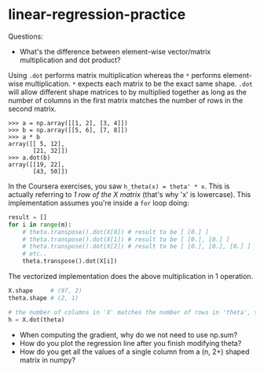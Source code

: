 # linear-regression-practice

Questions:
- What's the difference between element-wise vector/matrix multiplication and dot product?

Using `.dot` performs matrix multiplication whereas the `*` performs element-wise multiplication. `*` expects each matrix to be the exact same shape. `.dot` will allow different shape matrices to by multiplied together as long as the number of columns in the first matrix matches the number of rows in the second matrix.

```
>>> a = np.array([[1, 2], [3, 4]])
>>> b = np.array([[5, 6], [7, 8]])
>>> a * b
array([[ 5, 12],
       [21, 32]])
>>> a.dot(b)
array([[19, 22],
       [43, 50]])
```

In the Coursera exercises, you saw `h_theta(x) = theta' * x`.
This is actually referring to _1 row of the X matrix_ (that's why 'x' is lowercase).
This implementation assumes you're inside a `for` loop doing: 
```python
result = []
for i in range(m):
    # theta.transpose().dot(X[0]) # result to be [ [0.] ]
    # theta.transpose().dot(X[1]) # result to be [ [0.], [0.] ]
    # theta.transpose().dot(X[2]) # result to be [ [0.], [0.], [0.] ]
    # etc..
    theta.transpose().dot(X[i])
```

The vectorized implementation does the above multiplication in 1 operation.

```python
X.shape     # (97, 2)
theta.shape # (2, 1)

# the number of columns in 'X' matches the number of rows in 'theta', so we can perform matrix multiplication with .dot!
h = X.dot(theta)
```

- When computing the gradient, why do we not need to use np.sum?
- How do you plot the regression line after you finish modifying theta?
- How do you get all the values of a single column from a (n, 2+) shaped matrix in numpy?
